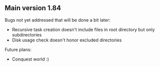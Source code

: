 ## Main version 1.84

Bugs not yet addressed that will be done a bit later:

- Recursive task creation doesn't include files in root directory but only subdirectories
- Disk usage check doesn't honor excluded directories

Future plans:

- Conquest world :)
